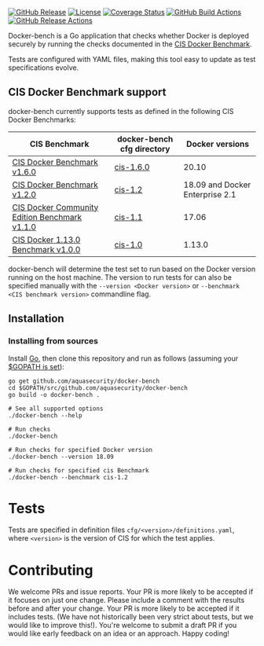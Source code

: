 [![GitHub Release][release-img]][release]
[![License][license-img]][license]
[![Coverage Status][cov-img]][cov]
[![GitHub Build Actions][build-action-img]][actions]
[![GitHub Release Actions][release-action-img]][actions]

Docker-bench is a Go application that checks whether Docker is deployed securely by running the checks documented in the [CIS Docker Benchmark](https://www.cisecurity.org/benchmark/docker/).

Tests are configured with YAML files, making this tool easy to update as test specifications evolve.


## CIS Docker Benchmark support

docker-bench currently supports tests as defined in the following CIS Docker Benchmarks:

| CIS Benchmark                                                                                    | docker-bench cfg directory   | Docker versions                  |
|--------------------------------------------------------------------------------------------------|------------------------------|----------------------------------|
| [CIS Docker Benchmark v1.6.0](https://workbench.cisecurity.org/benchmarks/11818)                 | [cis-1.6.0](./cfg/cis-1.6.0) | 20.10                            |
| [CIS Docker Benchmark v1.2.0](https://workbench.cisecurity.org/benchmarks/601)                   | [cis-1.2](./cfg/cis-1.2)     | 18.09 and Docker Enterprise 2.1  |
| [CIS Docker Community Edition Benchmark v1.1.0](https://workbench.cisecurity.org/benchmarks/552) | [cis-1.1](./cfg/cis-1.1)     | 17.06                            |
| [CIS Docker 1.13.0 Benchmark v1.0.0](https://workbench.cisecurity.org/benchmarks/363)            | [cis-1.0](./cfg/cis-1.0)     | 1.13.0                           |


docker-bench will determine the test set to run based on the Docker version running on the host machine. 
The version to run tests for can also be specified manually with the `--version <Docker version>` or `--benchmark <CIS benchmark version>` commandline flag.

## Installation
### Installing from sources

Install [Go](https://golang.org/doc/install), then
clone this repository and run as follows (assuming your [$GOPATH is set](https://github.com/golang/go/wiki/GOPATH)):

```shell
go get github.com/aquasecurity/docker-bench
cd $GOPATH/src/github.com/aquasecurity/docker-bench
go build -o docker-bench .

# See all supported options
./docker-bench --help

# Run checks
./docker-bench

# Run checks for specified Docker version
./docker-bench --version 18.09

# Run checks for specified cis Benchmark 
./docker-bench --benchmark cis-1.2
```

# Tests
Tests are specified in definition files `cfg/<version>/definitions.yaml`,
where `<version>` is the version of CIS for which the test applies.

# Contributing
We welcome PRs and issue reports.
Your PR is more likely to be accepted if it focuses on just one change.
Please include a comment with the results before and after your change.
Your PR is more likely to be accepted if it includes tests. (We have not historically been very strict about tests, but we would like to improve this!).
You're welcome to submit a draft PR if you would like early feedback on an idea or an approach.
Happy coding!

[actions]: https://github.com/aquasecurity/docker-bench/actions
[build-action-img]: https://github.com/aquasecurity/docker-bench/workflows/build/badge.svg
[cov-img]: https://codecov.io/github/aquasecurity/docker-bench/branch/main/graph/badge.svg
[cov]: https://codecov.io/github/aquasecurity/docker-bench
[license-img]: https://img.shields.io/badge/License-Apache%202.0-blue.svg
[license]: https://opensource.org/licenses/Apache-2.0
[release-img]: https://img.shields.io/github/release/aquasecurity/docker-bench.svg
[release]: https://github.com/aquasecurity/docker-bench/releases
[release-action-img]: https://github.com/aquasecurity/docker-bench/workflows/release/badge.svg
